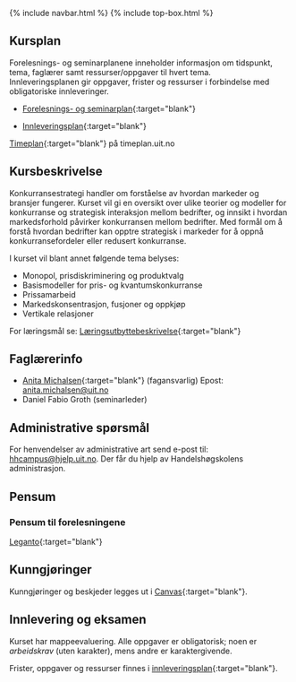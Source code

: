 {% include navbar.html %}  {% include top-box.html %}





## Kursplan  

Forelesnings- og seminarplanene inneholder informasjon om tidspunkt, tema, faglærer samt ressurser/oppgaver til hvert tema.  
Innleveringsplanen gir oppgaver, frister og ressurser i forbindelse med obligatoriske innleveringer.  

- [Forelesnings- og seminarplan](forelesningsplan.html){:target="blank"}
  
- [Innleveringsplan](innleveringer.html){:target="blank"}   


[Timeplan](https://timeplan.uit.no/){:target="blank"} på timeplan.uit.no

## Kursbeskrivelse


Konkurransestrategi handler om forståelse av hvordan markeder og bransjer fungerer. Kurset vil gi en oversikt over ulike teorier og modeller for konkurranse og strategisk interaksjon mellom bedrifter, og innsikt i hvordan markedsforhold påvirker konkurransen mellom bedrifter. Med formål om å forstå hvordan bedrifter kan opptre strategisk i markeder for å oppnå konkurransefordeler eller redusert konkurranse.

I kurset vil blant annet følgende tema belyses:
-	Monopol, prisdiskriminering og produktvalg
-	Basismodeller for pris- og kvantumskonkurranse
-	Prissamarbeid 
-	Markedskonsentrasjon, fusjoner og oppkjøp
-	Vertikale relasjoner


For læringsmål se: [Læringsutbyttebeskrivelse](https://uit.no/utdanning/emner/emne?p_document_id=785825&ar=2023&semester=V){:target="blank"}


## Faglærerinfo  
- [Anita Michalsen](https://uit.no/ansatte/Anita.Michalsen){:target="blank"}  (fagansvarlig)   Epost: anita.michalsen@uit.no
- Daniel Fabio Groth (seminarleder)



## Administrative spørsmål

For henvendelser av administrative art send e-post til: <hhcampus@hjelp.uit.no>. Der får du hjelp av Handelshøgskolens administrasjon.


## Pensum  

### Pensum til forelesningene

[Leganto](https://bibsys-c.alma.exlibrisgroup.com/leganto/){:target="blank"}  





## Kunngjøringer  

Kunngjøringer og beskjeder legges ut i [Canvas](https://uit.instructure.com/){:target="blank"}.


## Innlevering og eksamen  

Kurset har mappeevaluering. Alle oppgaver er obligatorisk; noen er _arbeidskrav_ (uten karakter), mens andre er karaktergivende.  

Frister, oppgaver og ressurser finnes i [innleveringsplan](innleveringer.html){:target="blank"}.    

